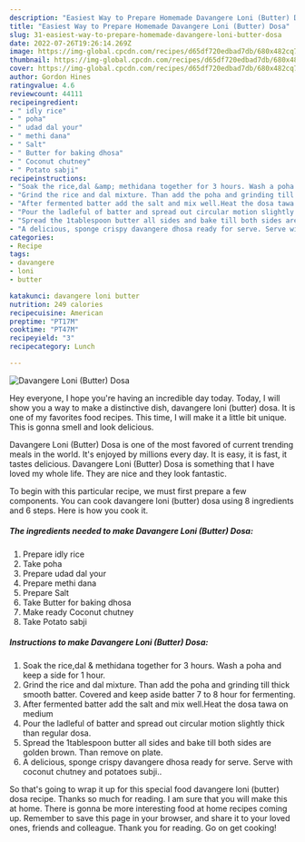 ```yaml
---
description: "Easiest Way to Prepare Homemade Davangere Loni (Butter) Dosa"
title: "Easiest Way to Prepare Homemade Davangere Loni (Butter) Dosa"
slug: 31-easiest-way-to-prepare-homemade-davangere-loni-butter-dosa
date: 2022-07-26T19:26:14.269Z
image: https://img-global.cpcdn.com/recipes/d65df720edbad7db/680x482cq70/davangere-loni-butter-dosa-recipe-main-photo.jpg
thumbnail: https://img-global.cpcdn.com/recipes/d65df720edbad7db/680x482cq70/davangere-loni-butter-dosa-recipe-main-photo.jpg
cover: https://img-global.cpcdn.com/recipes/d65df720edbad7db/680x482cq70/davangere-loni-butter-dosa-recipe-main-photo.jpg
author: Gordon Hines
ratingvalue: 4.6
reviewcount: 44111
recipeingredient:
- " idly rice"
- " poha"
- " udad dal your"
- " methi dana"
- " Salt"
- " Butter for baking dhosa"
- " Coconut chutney"
- " Potato sabji"
recipeinstructions:
- "Soak the rice,dal &amp; methidana together for 3 hours. Wash a poha and keep a side for 1 hour."
- "Grind the rice and dal mixture. Than add the poha and grinding till thick smooth batter. Covered and keep aside batter 7 to 8 hour for fermenting."
- "After fermented batter add the salt and mix well.Heat the dosa tawa on medium"
- "Pour the ladleful of batter and spread out circular motion slightly thick than regular dosa."
- "Spread the 1tablespoon butter all sides and bake till both sides are golden brown. Than remove on plate."
- "A delicious, sponge crispy davangere dhosa ready for serve. Serve with coconut chutney and potatoes subji.."
categories:
- Recipe
tags:
- davangere
- loni
- butter

katakunci: davangere loni butter 
nutrition: 249 calories
recipecuisine: American
preptime: "PT17M"
cooktime: "PT47M"
recipeyield: "3"
recipecategory: Lunch

---
```



![Davangere Loni (Butter) Dosa](https://img-global.cpcdn.com/recipes/d65df720edbad7db/680x482cq70/davangere-loni-butter-dosa-recipe-main-photo.jpg)

Hey everyone, I hope you're having an incredible day today. Today, I will show you a way to make a distinctive dish, davangere loni (butter) dosa. It is one of my favorites food recipes. This time, I will make it a little bit unique. This is gonna smell and look delicious.



Davangere Loni (Butter) Dosa is one of the most favored of current trending meals in the world. It's enjoyed by millions every day. It is easy, it is fast, it tastes delicious. Davangere Loni (Butter) Dosa is something that I have loved my whole life. They are nice and they look fantastic.


To begin with this particular recipe, we must first prepare a few components. You can cook davangere loni (butter) dosa using 8 ingredients and 6 steps. Here is how you cook it.

<!--inarticleads1-->

##### The ingredients needed to make Davangere Loni (Butter) Dosa:

1. Prepare  idly rice
1. Take  poha
1. Prepare  udad dal your
1. Prepare  methi dana
1. Prepare  Salt
1. Take  Butter for baking dhosa
1. Make ready  Coconut chutney
1. Take  Potato sabji




<!--inarticleads2-->

##### Instructions to make Davangere Loni (Butter) Dosa:

1. Soak the rice,dal &amp; methidana together for 3 hours. Wash a poha and keep a side for 1 hour.
1. Grind the rice and dal mixture. Than add the poha and grinding till thick smooth batter. Covered and keep aside batter 7 to 8 hour for fermenting.
1. After fermented batter add the salt and mix well.Heat the dosa tawa on medium
1. Pour the ladleful of batter and spread out circular motion slightly thick than regular dosa.
1. Spread the 1tablespoon butter all sides and bake till both sides are golden brown. Than remove on plate.
1. A delicious, sponge crispy davangere dhosa ready for serve. Serve with coconut chutney and potatoes subji..




So that's going to wrap it up for this special food davangere loni (butter) dosa recipe. Thanks so much for reading. I am sure that you will make this at home. There is gonna be more interesting food at home recipes coming up. Remember to save this page in your browser, and share it to your loved ones, friends and colleague. Thank you for reading. Go on get cooking!
